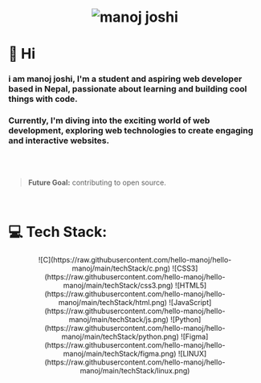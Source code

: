 <h1 align="center">  
    <img src="https://raw.githubusercontent.com/hello-manoj/hello-manoj/main/name.svg" alt="manoj joshi">  
</h1> 

# 👋 Hi

### i am **manoj joshi**, I'm a student and aspiring web developer based in Nepal, passionate about learning and building cool things with code.

### Currently, I'm diving into the exciting world of web development, exploring **web technologies** to create engaging and interactive websites.
<br><br>
> **Future Goal:** contributing to open source.
<br>
 

# 💻 Tech Stack:
<div align="center">
![C](https://raw.githubusercontent.com/hello-manoj/hello-manoj/main/techStack/c.png) 
![CSS3](https://raw.githubusercontent.com/hello-manoj/hello-manoj/main/techStack/css3.png) 
![HTML5](https://raw.githubusercontent.com/hello-manoj/hello-manoj/main/techStack/html.png) 
![JavaScript](https://raw.githubusercontent.com/hello-manoj/hello-manoj/main/techStack/js.png)
![Python](https://raw.githubusercontent.com/hello-manoj/hello-manoj/main/techStack/python.png) 
![Figma](https://raw.githubusercontent.com/hello-manoj/hello-manoj/main/techStack/figma.png) 
![LINUX](https://raw.githubusercontent.com/hello-manoj/hello-manoj/main/techStack/linux.png)
</div>
